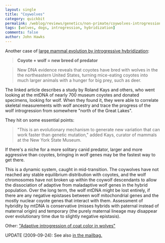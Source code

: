 ```yaml
---
layout: single 
title: "Coywolves" 
category: quickbit
permalink: /weblog/reviews/genetics/non-primate/coywolves-introgression-2009.html
tags: [wolves, dogs, introgression, hybridization] 
comments: false 
author: John Hawks 
---
```


Another case of <a href="http://www.msnbc.msn.com/id/32976657/ns/technology_and_science-science/">large mammal evolution by introgressive hybridization</a>:

<blockquote><b>Coyote + wolf = new breed of predator</b></blockquote>

<blockquote>New DNA evidence reveals that coyotes have bred with wolves in the the northeastern United States, turning mice-eating coyotes into much larger animals with a hunger for big prey, such as deer.</blockquote>

The linked article describes a study by Roland Kays and others, who went looking at the mtDNA of nearly 700 museum coyotes and donated specimens, looking for wolf. When they found it, they were able to correlate skeletal measurements with wolf ancestry and trace the progress of the wolf introgression from somewhere "north of the Great Lakes". 

They hit on some essential points:

<blockquote>"This is an evolutionary mechanism to generate new variation that can work faster than genetic mutation," added Kays, curator of mammals at the New York State Museum.</blockquote>

If there's a niche for a more solitary canid predator, larger and more aggressive than coyotes, bringing in wolf genes may be the fastest way to get there. 

This is a dynamic system, caught in mid-transition. The coywolves have not reached any stable equilibrium distribution with coyotes, and the wolf chromosomes have not broken up within the coywolf descendants to allow the dissociation of adaptive from maladaptive wolf genes in the hybrid population. Over the long term, the wolf mtDNA might be lost entirely, if there are any negative epistases between wolf mitochondrial genes and the mostly nuclear coyote genes that interact with them. Assessment of hybridity by mtDNA is conservative (misses hybrids with paternal instead of maternal origin) and temporary (the purely maternal lineage may disappear over evolutionary time due to slightly negative epistasis). 

Other: <a href="http://johnhawks.net/node/1844">"Adaptive introgression of coat color in wolves"</a>

UPDATE (2009-09-24): See also <a href="http://johnhawks.net/weblog/mailbag/coywolves-letter-2009.html">in the mailbag.</a>



